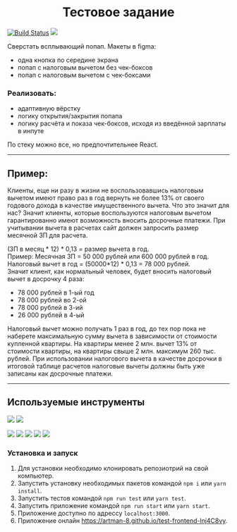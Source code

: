 <h1 align="center">Тестовое задание</h1>

[![Build Status](https://travis-ci.com/ArtMan-8/test-frontend-lnj4C8vy.svg?branch=master)](https://travis-ci.com/ArtMan-8/test-frontend-lnj4C8vy) <a target="_blank" href="https://artman-8.github.io/test-frontend-lnj4C8vy/"><img src="https://img.shields.io/badge/сайт-онлайн-000000?style=flat-square&labelColor=black"/></a>

Сверстать всплывающий попап.
Макеты в figma:
- одна кнопка по середине экрана
- попап с налоговым вычетом без чек-боксов
- попап с налоговым вычетом с чек-боксами

### Реализовать:
- адаптивную вёрстку
- логику открытия/закрытия попапа
- логику расчёта и показа чек-боксов, исходя из введённой зарплаты в инпуте

По стеку можно все, но предпочтительнее React.

---
## Пример:
Клиенты, еще ни разу в жизни не воспользовавшись налоговым вычетом имеют право раз в год вернуть не более 13% от своего годового дохода в качестве имущественного вычета. Что это значит для нас? Значит клиенты, которые воспользуются налоговым вычетом гарантированно имеют возможность вносить досрочные платежи. При учитывании вычета в расчетах сайт должен запросить размер месячной ЗП для расчета.

(ЗП в месяц * 12) * 0,13 = размер вычета в год.<br>
Пример: Месячная ЗП = 50 000 рублей или 600 000 рублей в год.<br>
Налоговый вычет в год = (50000*12) * 0,13 = 78 000 рублей.<br>
Значит клиент, как нормальный человек, будет вносить налоговый вычет в досрочку 4 раза:
- 78 000 рублей в 1-ый год
- 78 000 рублей во 2-ой
- 78 000 рублей в 3-ий
- 26 000 рублей в 4-ый

Налоговый вычет можно получать 1 раз в год, до тех пор пока не наберете максимальную сумму вычета в зависимости от стоимости купленной квартиры. На квартиры менее 2 млн. вычет 13% от стоимости квартиры, на квартиры свыше 2 млн. максимум 260 тыс. рублей. При использовании налогового вычета в качестве досрочки в итоговой таблице расчетов налоговые вычеты должны быть уже записаны как досрочные платежи.

---
## Используемые инструменты
<img src="https://img.shields.io/badge/React-code-FF0000?style=flat-square&logo=React&labelColor=black"> <img src="https://img.shields.io/badge/scss-code-FF0000?style=flat-square&logo=sass&labelColor=black">

<img src="https://img.shields.io/badge/VSCode-tool-0000FF?style=flat-square&logo=Visual-Studio-Code&labelColor=black"> <img src="https://img.shields.io/badge/RCA-tool-0000FF?style=flat-square&logo=React&labelColor=black"> <img src="https://img.shields.io/badge/ESlint-tool-0000FF?style=flat-square&logo=ESlint&labelColor=black"> <img src="https://img.shields.io/badge/TravisCI-tool-0000FF?style=flat-square&logo=Travis-CI&labelColor=black"> <img src="https://img.shields.io/badge/ghPages-tool-0000FF?style=flat-square&logo=GitHub&labelColor=black">

### Установка и запуск
1. Для установки необходимо клонировать репозиотрий на свой компьютер.
2. Запустить установку необходимых пакетов командой `npm i` или `yarn install`.
3. Запустить тестов командой `npm run test` или `yarn test`.
4. Запустить приложение командой `npm run start` или `yarn start`.
5. Приложение доступно по адрессу `localhost:3000`.
6. Приложение онлайн https://artman-8.github.io/test-frontend-lnj4C8vy.